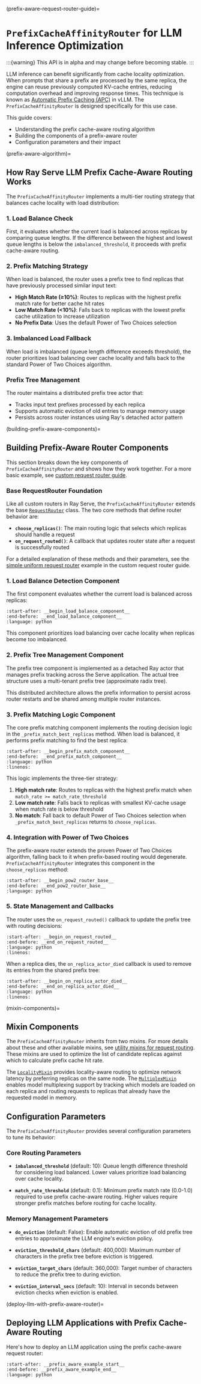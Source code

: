 (prefix-aware-request-router-guide)=
# `PrefixCacheAffinityRouter` for LLM Inference Optimization

:::{warning}
This API is in alpha and may change before becoming stable.
:::

LLM inference can benefit significantly from cache locality optimization. When prompts that share a prefix are processed by the same replica, the engine can reuse previously computed KV-cache entries, reducing computation overhead and improving response times. This technique is known as [Automatic Prefix Caching (APC)](https://docs.vllm.ai/en/stable/features/automatic_prefix_caching.html) in vLLM. The `PrefixCacheAffinityRouter` is designed specifically for this use case.

This guide covers:
- Understanding the prefix cache-aware routing algorithm
- Building the components of a prefix-aware router
- Configuration parameters and their impact

(prefix-aware-algorithm)=
## How Ray Serve LLM Prefix Cache-Aware Routing Works

The `PrefixCacheAffinityRouter` implements a multi-tier routing strategy that balances cache locality with load distribution:

### 1. Load Balance Check
First, it evaluates whether the current load is balanced across replicas by comparing queue lengths. If the difference between the highest and lowest queue lengths is below the `imbalanced_threshold`, it proceeds with prefix cache-aware routing.

### 2. Prefix Matching Strategy
When load is balanced, the router uses a prefix tree to find replicas that have previously processed similar input text:

- **High Match Rate (≥10%)**: Routes to replicas with the highest prefix match rate for better cache hit rates
- **Low Match Rate (<10%)**: Falls back to replicas with the lowest prefix cache utilization to increase utilization
- **No Prefix Data**: Uses the default Power of Two Choices selection

### 3. Imbalanced Load Fallback
When load is imbalanced (queue length difference exceeds threshold), the router prioritizes load balancing over cache locality and falls back to the standard Power of Two Choices algorithm.

### Prefix Tree Management
The router maintains a distributed prefix tree actor that:
- Tracks input text prefixes processed by each replica
- Supports automatic eviction of old entries to manage memory usage
- Persists across router instances using Ray's detached actor pattern

(building-prefix-aware-components)=
## Building Prefix-Aware Router Components

This section breaks down the key components of `PrefixCacheAffinityRouter` and shows how they work together. For a more basic example, see [custom request router guide](custom-request-router-guide).

### Base RequestRouter Foundation

Like all custom routers in Ray Serve, the `PrefixCacheAffinityRouter` extends the base [`RequestRouter`](../api/doc/ray.serve.request_router.RequestRouter.rst) class. The two core methods that define router behavior are:

- **`choose_replicas()`**: The main routing logic that selects which replicas should handle a request
- **`on_request_routed()`**: A callback that updates router state after a request is successfully routed

For a detailed explanation of these methods and their parameters, see the [simple uniform request router](simple-uniform-request-router) example in the custom request router guide.

### 1. Load Balance Detection Component

The first component evaluates whether the current load is balanced across replicas:

```{literalinclude} ../../../../python/ray/llm/_internal/serve/request_router/prefix_aware/prefix_aware_router.py
:start-after: __begin_load_balance_component__
:end-before: __end_load_balance_component__
:language: python
```

This component prioritizes load balancing over cache locality when replicas become too imbalanced.


### 2. Prefix Tree Management Component

The prefix tree component is implemented as a detached Ray actor that manages prefix tracking across the Serve application. The actual tree structure uses a multi-tenant prefix tree (approximate radix tree).

This distributed architecture allows the prefix information to persist across router restarts and be shared among multiple router instances.

### 3. Prefix Matching Logic Component

The core prefix matching component implements the routing decision logic in the `_prefix_match_best_replicas` method. When load is balanced, it performs prefix matching to find the best replica:

```{literalinclude} ../../../../python/ray/llm/_internal/serve/request_router/prefix_aware/prefix_aware_router.py
:start-after: __begin_prefix_match_component__
:end-before: __end_prefix_match_component__
:language: python
:linenos:
```

This logic implements the three-tier strategy:
1. **High match rate**: Routes to replicas with the highest prefix match when `match_rate >= match_rate_threshold`
2. **Low match rate**: Falls back to replicas with smallest KV-cache usage when match rate is below threshold
3. **No match**: Fall back to default Power of Two Choices selection when `_prefix_match_best_replicas` returns to `choose_replicas`.

### 4. Integration with Power of Two Choices

The prefix-aware router extends the proven Power of Two Choices algorithm, falling back to it when prefix-based routing would degenerate. `PrefixCacheAffinityRouter` integrates this component in the `choose_replicas` method:

```{literalinclude} ../../../../python/ray/llm/_internal/serve/request_router/prefix_aware/prefix_aware_router.py
:start-after: __begin_pow2_router_base__
:end-before: __end_pow2_router_base__
:language: python
```


### 5. State Management and Callbacks

The router uses the `on_request_routed()` callback to update the prefix tree with routing decisions:

```{literalinclude} ../../../../python/ray/llm/_internal/serve/request_router/prefix_aware/prefix_aware_router.py
:start-after: __begin_on_request_routed__
:end-before: __end_on_request_routed__
:language: python
:linenos:
```

When a replica dies, the `on_replica_actor_died` callback is used to remove its entries from the shared prefix tree:
```{literalinclude} ../../../../python/ray/llm/_internal/serve/request_router/prefix_aware/prefix_aware_router.py
:start-after: __begin_on_replica_actor_died__
:end-before: __end_on_replica_actor_died__
:language: python
:linenos:
```

(mixin-components)=
## Mixin Components

The `PrefixCacheAffinityRouter` inherits from two mixins. For more details about these and other available mixins, see [utility mixins for request routing](custom-request-router-guide.md#utility-mixin). These mixins are used to optimize the list of candidate replicas against which to calculate prefix cache hit rate.

The [`LocalityMixin`](../api/doc/ray.serve.request_router.LocalityMixin.rst) provides locality-aware routing to optimize network latency by preferring replicas on the same node. The [`MultiplexMixin`](../api/doc/ray.serve.request_router.MultiplexMixin.rst) enables model multiplexing support by tracking which models are loaded on each replica and routing requests to replicas that already have the requested model in memory.

## Configuration Parameters

The `PrefixCacheAffinityRouter` provides several configuration parameters to tune its behavior:

### Core Routing Parameters

- **`imbalanced_threshold`** (default: 10): Queue length difference threshold for considering load balanced. Lower values prioritize load balancing over cache locality.

- **`match_rate_threshold`** (default: 0.1): Minimum prefix match rate (0.0-1.0) required to use prefix cache-aware routing. Higher values require stronger prefix matches before routing for cache locality.

### Memory Management Parameters

- **`do_eviction`** (default: False): Enable automatic eviction of old prefix tree entries to approximate the LLM engine's eviction policy.

- **`eviction_threshold_chars`** (default: 400,000): Maximum number of characters in the prefix tree before eviction is triggered.

- **`eviction_target_chars`** (default: 360,000): Target number of characters to reduce the prefix tree to during eviction.

- **`eviction_interval_secs`** (default: 10): Interval in seconds between eviction checks when eviction is enabled.

(deploy-llm-with-prefix-aware-router)=
## Deploying LLM Applications with Prefix Cache-Aware Routing

Here's how to deploy an LLM application using the prefix cache-aware request router:

```{literalinclude} ../../llm/doc_code/serve/prefix_aware_router/prefix_aware_example.py
:start-after: __prefix_aware_example_start__
:end-before: __prefix_aware_example_end__
:language: python
```
